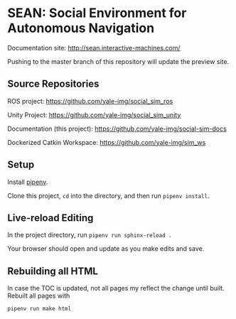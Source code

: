 # SEAN: Social Environment for Autonomous Navigation

Documentation site: http://sean.interactive-machines.com/

Pushing to the master branch of this repository will update the preview site.

## Source Repositories

ROS project: https://github.com/yale-img/social_sim_ros

Unity Project: https://github.com/yale-img/social_sim_unity

Documentation (this project): https://github.com/yale-img/social-sim-docs

Dockerized Catkin Workspace: https://github.com/yale-img/sim_ws

## Setup

Install [pipenv](https://pypi.org/project/pipenv).

Clone this project, `cd` into the directory, and then run `pipenv install`.

## Live-reload Editing

In the project directory, run `pipenv run sphinx-reload .`

Your browser should open and update as you make edits and save.

## Rebuilding all HTML

In case the TOC is updated, not all pages my reflect the change until built. Rebuilt all pages with

    pipenv run make html
